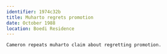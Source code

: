 ```yaml
---
identifier: 1974c32b
title: Muharto regrets promotion
date: October 1988 
location: Boedi Residence
---
```


```synopsis
Cameron repeats muharto claim about regretting promotion.
```

